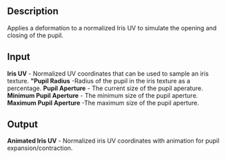 ## Description
Applies a deformation to a normalized Iris UV to simulate the opening and closing of the pupil.

## Input
**Iris UV** - Normalized UV coordinates that can be used to sample an iris texture.
**"Pupil Radius** -Radius of the pupil in the iris texture as a percentage.
**Pupil Aperture** - The current size of the pupil aperature.
**Minimum Pupil Aperture** - The minimum size of the pupil aperture.
**Maximum Pupil Aperture** -The maximum size of the pupil aperture.

## Output
**Animated Iris UV** - Normalized iris UV coordinates with animation for pupil expansion/contraction.